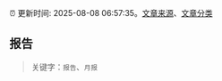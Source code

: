 :alarm_clock: 更新时间: 2025-08-08 06:57:35。[文章来源](/README.md)、[文章分类](/TAGS.md)

## 报告


> 关键字：`报告`、`月报`



